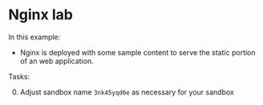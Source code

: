 # Nginx lab

In this example:

* Nginx is deployed with some sample content to serve the static portion of an
  web application.

Tasks:

0. Adjust sandbox name `3nk45yqd6e` as necessary for your sandbox
